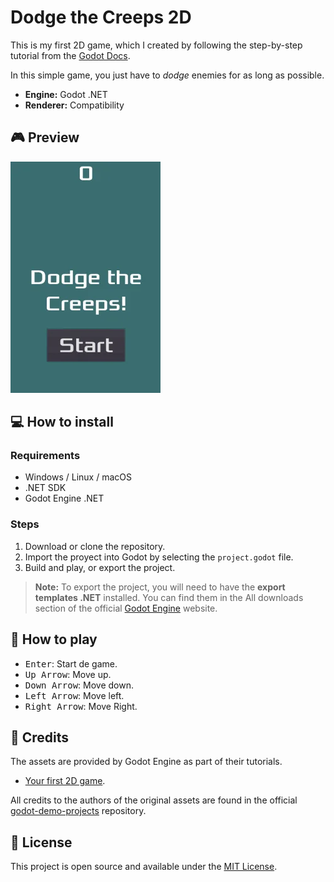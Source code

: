 # Dodge the Creeps 2D

This is my first 2D game, which I created by following the step-by-step tutorial from the [Godot Docs](https://docs.godotengine.org/en/stable/).

In this simple game, you just have to _dodge_ enemies for as long as possible.

- **Engine:** Godot .NET
- **Renderer:** Compatibility

## :video_game: Preview

![Dodge the Creeps 2D preview](./preview/dodge_preview.webp)

## :computer: How to install

### Requirements

- Windows / Linux / macOS
- .NET SDK
- Godot Engine .NET

### Steps

1. Download or clone the repository.
2. Import the proyect into Godot by selecting the `project.godot` file.
3. Build and play, or export the project.

> **Note:** To export the project, you will need to have the **export templates .NET** installed. You can find them in the All downloads section of the official [Godot Engine](https://godotengine.org/) website.

## :scroll: How to play

- <kbd>Enter</kbd>: Start de game.
- <kbd>Up Arrow</kbd>: Move up.
- <kbd>Down Arrow</kbd>: Move down.
- <kbd>Left Arrow</kbd>: Move left.
- <kbd>Right Arrow</kbd>: Move Right.

## :bust_in_silhouette: Credits

The assets are provided by Godot Engine as part of their tutorials.

- [Your first 2D game](https://docs.godotengine.org/en/stable/getting_started/first_2d_game/index.html).

All credits to the authors of the original assets are found in the official [godot-demo-projects](https://github.com/godotengine/godot-demo-projects/tree/master/mono/dodge_the_creeps) repository.

## :key: License

This project is open source and available under the [MIT License](./LICENSE).
